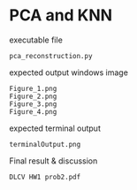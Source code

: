 # PCA and KNN
executable file  
```
pca_reconstruction.py
```  
expected output windows image
```
Figure_1.png
Figure_2.png
Figure_3.png
Figure_4.png
```
expected terminal output
```
terminalOutput.png
```
Final result & discussion  
```
DLCV HW1 prob2.pdf
```  
